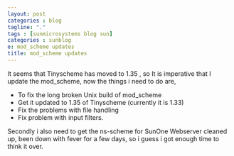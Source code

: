 ```yaml
---
layout: post
categories : blog
tagline: "."
tags : [sunmicrosystems blog sun]
categories : sunblog
e: mod_scheme updates
title: mod_scheme updates
---
```


It seems that Tinyscheme has moved to 1.35 , so It is imperative that I update the mod_scheme,
now the things i need to do are,

* To fix the long broken Unix build of mod_scheme
* Get it updated to 1.35 of Tinyscheme (currently it is 1.33)
* Fix the problems with file handling
* Fix problem with input filters.

Secondly i also need to get the ns-scheme for SunOne Webserver cleaned up,
been down with fever for a few days, so i guess i got enough time to think it over.

